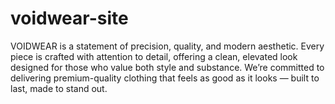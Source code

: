 # voidwear-site
VOIDWEAR is a statement of precision, quality, and modern aesthetic. Every piece is crafted with attention to detail, offering a clean, elevated look designed for those who value both style and substance. We’re committed to delivering premium-quality clothing that feels as good as it looks — built to last, made to stand out.  

